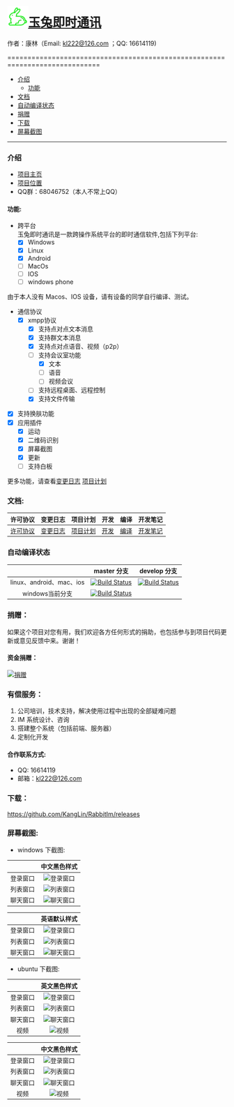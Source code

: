 # [<img src="Resource/png/RabbitIm.png" alt="Chinese" title="Chinese" width="48" height="48"/>玉兔即时通讯](https://github.com/KangLin/rabbitim)

作者：康林（Email: kl222@126.com ；QQ: 16614119)

=============================================================================


- [介绍](#介绍)
  + [功能](#功能)
- [文档](#文档)
- [自动编译状态](#自动编译状态)
- [捐赠](#捐赠)
- [下载](#下载)
- [屏幕截图](#屏幕截图)

-----------

### 介绍
 
- [项目主页](http://kanglin.github.io/RabbitIm/)
- [项目位置](https://github.com/KangLin/RabbitIm)
- QQ群：68046752（本人不常上QQ）

#### 功能:

- 跨平台  
  玉兔即时通讯是一款跨操作系统平台的即时通信软件,包括下列平台:
  + [x] Windows
  + [x] Linux
  + [x] Android
  + [ ] MacOs
  + [ ] IOS
  + [ ] windows phone

由于本人没有 Macos、IOS 设备，请有设备的同学自行编译、测试。

- 通信协议
  + [x] xmpp协议
    - [x] 支持点对点文本消息
    - [x] 支持群文本消息
    - [x] 支持点对点语音、视频（p2p）
    - [ ] 支持会议室功能
      + [x] 文本
      + [ ] 语音
      + [ ] 视频会议
    - [ ] 支持远程桌面、远程控制
    - [x] 支持文件传输
- [x] 支持换肤功能
- [x] 应用插件
    + [x] 运动
    + [x] 二维码识别
    + [x] 屏幕截图
    + [x] 更新
    + [ ] 支持白板

更多功能，请查看[变更日志](ChangeLog.md) [项目计划](docs/TODO.txt)

### 文档:

| 许可协议 | 变更日志 | 项目计划 | 开发 | 编译 | 开发笔记 |
|:--------:|:--------:|:--------:|:----:|:----:|:--------:|
|[许可协议](License.md)|[变更日志](ChangeLog.md)|[项目计划](docs/TODO.txt)|[开发](docs/develop.md)|[编译](docs/INSTALL.md)|[开发笔记](docs/Books/开发笔记.md)|

### 自动编译状态

|     | master 分支 | develop 分支 |
|:---:|:-----------:|:------------:|
|linux、android、mac、ios|[![Build Status](https://travis-ci.org/KangLin/RabbitIm.svg?branch=master)](https://travis-ci.org/KangLin/rabbitim)|[![Build Status](https://travis-ci.org/KangLin/RabbitIm.svg?branch=Develop)](https://travis-ci.org/KangLin/RabbitIm)|
|windows当前分支|[![Build Status](https://ci.appveyor.com/api/projects/status/sknyg6fu1a9flnj3?svg=true)](https://ci.appveyor.com/project/KangLin/RabbitIm)|

### 捐赠：

如果这个项目对您有用，我们欢迎各方任何形式的捐助，也包括参与到项目代码更新或意见反馈中来。谢谢！

#### 资金捐赠：

[![捐赠](https://gitee.com/kl222/RabbitCommon/raw/master/Src/Resource/image/Contribute.png "捐赠")](https://gitee.com/kl222/RabbitCommon/raw/master/Src/Resource/image/Contribute.png "捐赠")

### 有偿服务：

1. 公司培训，技术支持，解决使用过程中出现的全部疑难问题
2. IM 系统设计、咨询
3. 搭建整个系统（包括前端、服务器）
4. 定制化开发

#### 合作联系方式:

* QQ: 16614119
* 邮箱：kl222@126.com


### 下载：

https://github.com/KangLin/RabbitIm/releases

### 屏幕截图:


- windows 下截图:

||中文黑色样式|
|:---:|:---:|
|登录窗口|![登录窗口](docs/Screenshots/windows_login_dark.png "登录窗口")|
|列表窗口|![列表窗口](docs/Screenshots/windows_list_dark.png "列表窗口")|
|聊天窗口|![聊天窗口](docs/Screenshots/windows_char_dark.png "聊天窗口")|

||英语默认样式|
|:---:|:---:|
|登录窗口|![登录窗口](docs/Screenshots/windows_login.png "登录窗口")|
|列表窗口|![列表窗口](docs/Screenshots/windows_list.png "列表窗口")|
|聊天窗口|![聊天窗口](docs/Screenshots/windows_char.png "聊天窗口")|

- ubuntu 下截图:

||英文黑色样式|
|:---:|:---:|
|登录窗口|![登录窗口](http://img.my.csdn.net/uploads/201511/10/1447124934_7534.png "登录窗口")|
|列表窗口|![列表窗口](http://img.my.csdn.net/uploads/201511/24/1448325576_3263.png "列表窗口")|
|聊天窗口|![聊天窗口](http://img.my.csdn.net/uploads/201511/24/1448327027_4969.png "聊天窗口")|
|视频|![视频](http://img.blog.csdn.net/20140717141505988 "视频")|

||中文黑色样式|
|:---:|:---:|
|登录窗口|![登录窗口](docs/Screenshots/ubuntu_login.png "登录窗口")|
|列表窗口|![列表窗口](http://img.my.csdn.net/uploads/201511/24/1448327027_8721.png "列表窗口")|
|聊天窗口|![聊天窗口](http://img.my.csdn.net/uploads/201511/24/1448327027_9088.png "聊天窗口")|
|视频|![视频](docs/Screenshots/ubuntu_video.png "视频")|

